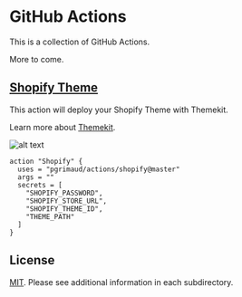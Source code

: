 # GitHub Actions

This is a collection of GitHub Actions.

More to come.

## [Shopify Theme](shopify)

This action will deploy your Shopify Theme with Themekit.

Learn more about [Themekit](https://shopify.github.io/themekit/).

![alt text](https://user-images.githubusercontent.com/1866496/52805959-17883a00-3088-11e9-9804-e5f2b2c4ad59.png)

```
action "Shopify" {
  uses = "pgrimaud/actions/shopify@master"
  args = ""
  secrets = [
    "SHOPIFY_PASSWORD",
    "SHOPIFY_STORE_URL",
    "SHOPIFY_THEME_ID",
    "THEME_PATH"
  ]
}
```

## License

[MIT](LICENSE). Please see additional information in each subdirectory.
